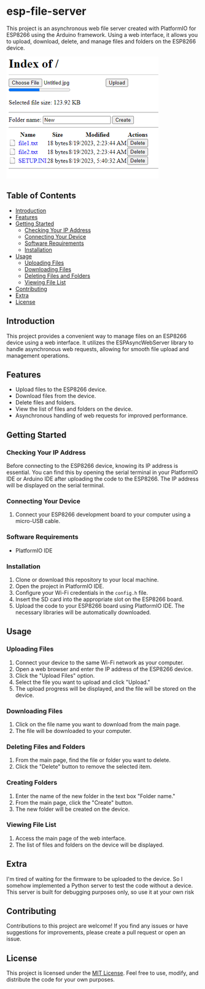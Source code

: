 # esp-file-server

This project is an asynchronous web file server created with PlatformIO for ESP8266 using the Arduino framework. Using a web interface, it allows you to upload, download, delete, and manage files and folders on the ESP8266 device.

![Example image](tools/web-view.png)

## Table of Contents

- [Introduction](#introduction)
- [Features](#features)
- [Getting Started](#getting-started)
  - [Checking Your IP Address](#checking-your-ip-address)
  - [Connecting Your Device](#connecting-your-device)
  - [Software Requirements](#software-requirements)
  - [Installation](#installation)
- [Usage](#usage)
  - [Uploading Files](#uploading-files)
  - [Downloading Files](#downloading-files)
  - [Deleting Files and Folders](#deleting-files-and-folders)
  - [Viewing File List](#viewing-file-list)
- [Contributing](#contributing)
- [Extra](#extra)
- [License](#license)

## Introduction

This project provides a convenient way to manage files on an ESP8266 device using a web interface. It utilizes the ESPAsyncWebServer library to handle asynchronous web requests, allowing for smooth file upload and management operations.

## Features

- Upload files to the ESP8266 device.
- Download files from the device.
- Delete files and folders.
- View the list of files and folders on the device.
- Asynchronous handling of web requests for improved performance.

## Getting Started

### Checking Your IP Address

Before connecting to the ESP8266 device, knowing its IP address is essential. You can find this by opening the serial terminal in your PlatformIO IDE or Arduino IDE after uploading the code to the ESP8266. The IP address will be displayed on the serial terminal.

### Connecting Your Device

1. Connect your ESP8266 development board to your computer using a micro-USB cable.

### Software Requirements

- PlatformIO IDE

### Installation

1. Clone or download this repository to your local machine.
2. Open the project in PlatformIO IDE.
3. Configure your Wi-Fi credentials in the `config.h` file.
4. Insert the SD card into the appropriate slot on the ESP8266 board.
5. Upload the code to your ESP8266 board using PlatformIO IDE. The necessary libraries will be automatically downloaded.

## Usage

### Uploading Files

1. Connect your device to the same Wi-Fi network as your computer.
2. Open a web browser and enter the IP address of the ESP8266 device.
3. Click the "Upload Files" option.
4. Select the file you want to upload and click "Upload."
5. The upload progress will be displayed, and the file will be stored on the device.

### Downloading Files

1. Click on the file name you want to download from the main page.
2. The file will be downloaded to your computer.

### Deleting Files and Folders

1. From the main page, find the file or folder you want to delete.
2. Click the "Delete" button to remove the selected item.

### Creating Folders

1. Enter the name of the new folder in the text box "Folder name."
2. From the main page, click the "Create" button.
3. The new folder will be created on the device.

### Viewing File List

1. Access the main page of the web interface.
2. The list of files and folders on the device will be displayed.

## Extra

I'm tired of waiting for the firmware to be uploaded to the device. So I somehow implemented a Python server to test the code without a device. This server is built for debugging purposes only, so use it at your own risk

## Contributing

Contributions to this project are welcome! If you find any issues or have suggestions for improvements, please create a pull request or open an issue.

## License

This project is licensed under the [MIT License](LICENSE). Feel free to use, modify, and distribute the code for your own purposes.
